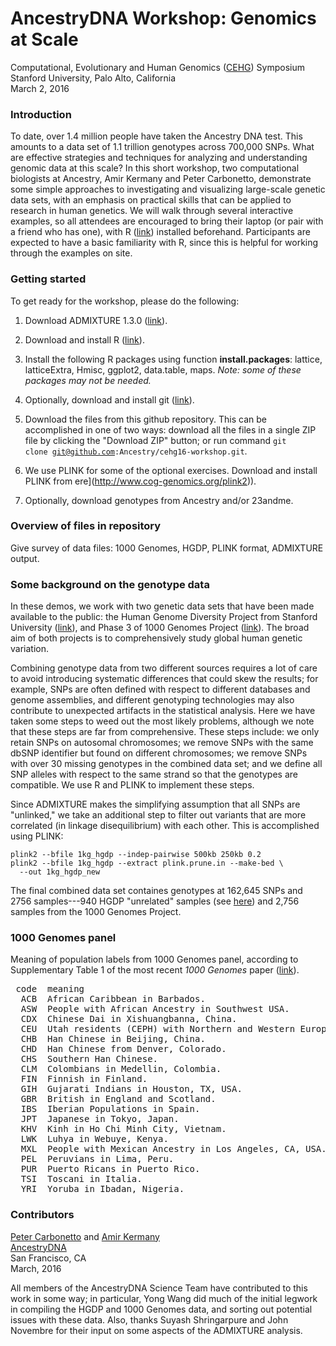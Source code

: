 AncestryDNA Workshop: Genomics at Scale
=======================================
Computational, Evolutionary and Human Genomics
([CEHG](http://web.stanford.edu/dept/cehg/cgi-bin/cehg-symposium/program))
Symposium<br>
Stanford University, Palo Alto, California<br>
March 2, 2016

### Introduction

To date, over 1.4 million people have taken the Ancestry DNA
test. This amounts to a data set of 1.1 trillion genotypes across
700,000 SNPs. What are effective strategies and techniques for
analyzing and understanding genomic data at this scale? In this short
workshop, two computational biologists at Ancestry, Amir Kermany and
Peter Carbonetto, demonstrate some simple approaches to investigating
and visualizing large-scale genetic data sets, with an emphasis on
practical skills that can be applied to research in human genetics. We
will walk through several interactive examples, so all attendees are
encouraged to bring their laptop (or pair with a friend who has one),
with R ([link](http://cran.r-project.org)) installed beforehand.
Participants are expected to have a basic familiarity with R, since
this is helpful for working through the examples on site.

### Getting started

To get ready for the workshop, please do the following:

1. Download ADMIXTURE 1.3.0
([link](http://www.genetics.ucla.edu/software/admixture)).

2. Download and install R ([link](http://cran.r-project.org)).

3. Install the following R packages using function
**install.packages**: lattice, latticeExtra, Hmisc, ggplot2,
data.table, maps. *Note: some of these packages may not be needed.*

4. Optionally, download and install git
([link](http://git-scm.com/download)).

5. Download the files from this github repository. This can be
accomplished in one of two ways: download all the files in a single
ZIP file by clicking the "Download ZIP" button; or run command
<code>git clone git@github.com:Ancestry/cehg16-workshop.git</code>.

6. We use PLINK for some of the optional exercises. Download and
install PLINK from ere](http://www.cog-genomics.org/plink2)).

7. Optionally, download genotypes from Ancestry and/or 23andme.

### Overview of files in repository 

Give survey of data files: 1000 Genomes, HGDP, PLINK format, ADMIXTURE
output.

### Some background on the genotype data

In these demos, we work with two genetic data sets that have been made
available to the public: the Human Genome Diversity Project from
Stanford University ([link](http://www.hagsc.org/hgdp)), and Phase 3
of 1000 Genomes Project ([link](http://www.1000genomes.org/data)). The
broad aim of both projects is to comprehensively study global human
genetic variation. 

Combining genotype data from two different sources requires a lot of
care to avoid introducing systematic differences that could skew the
results; for example, SNPs are often defined with respect to different
databases and genome assemblies, and different genotyping technologies
may also contribute to unexpected artifacts in the statistical
analysis. Here we have taken some steps to weed out the most likely
problems, although we note that these steps are far from
comprehensive. These steps include: we only retain SNPs on autosomal
chromosomes; we remove SNPs with the same dbSNP identifier but found
on different chromosomes; we remove SNPs with over 30 missing
genotypes in the combined data set; and we define all SNP alleles with
respect to the same strand so that the genotypes are compatible. We
use R and PLINK to implement these steps.

Since ADMIXTURE makes the simplifying assumption that all SNPs are
"unlinked," we take an additional step to filter out variants that are
more correlated (in linkage disequilibrium) with each other. This is
accomplished using PLINK:

    plink2 --bfile 1kg_hgdp --indep-pairwise 500kb 250kb 0.2
	plink2 --bfile 1kg_hgdp --extract plink.prune.in --make-bed \
	  --out 1kg_hgdp_new

The final combined data set containes genotypes at 162,645 SNPs and
2756 samples---940 HGDP "unrelated" samples (see
[here](http://rosenberglab.stanford.edu/data/rosenberg2006ahg/SampleInformation.txt))
and 2,756 samples from the 1000 Genomes Project.

### 1000 Genomes panel

Meaning of population labels from 1000 Genomes panel, according to
Supplementary Table 1 of the most recent *1000 Genomes* paper
([link](http://dx.doi.org/10.1038/nature15393)).

<pre> code  meaning
  ACB  African Caribbean in Barbados.
  ASW  People with African Ancestry in Southwest USA.
  CDX  Chinese Dai in Xishuangbanna, China.
  CEU  Utah residents (CEPH) with Northern and Western European ancestry.
  CHB  Han Chinese in Beijing, China.
  CHD  Han Chinese from Denver, Colorado.
  CHS  Southern Han Chinese.
  CLM  Colombians in Medellin, Colombia.
  FIN  Finnish in Finland.
  GIH  Gujarati Indians in Houston, TX, USA.
  GBR  British in England and Scotland.
  IBS  Iberian Populations in Spain.
  JPT  Japanese in Tokyo, Japan.
  KHV  Kinh in Ho Chi Minh City, Vietnam.
  LWK  Luhya in Webuye, Kenya.
  MXL  People with Mexican Ancestry in Los Angeles, CA, USA.
  PEL  Peruvians in Lima, Peru.
  PUR  Puerto Ricans in Puerto Rico.
  TSI  Toscani in Italia.
  YRI  Yoruba in Ibadan, Nigeria.
</pre>

### Contributors

[Peter Carbonetto](www.cs.ubc.ca/spider/pcarbo) and
[Amir Kermany](http://www.linkedin.com/in/akermany)<br>
[AncestryDNA](http://dna.ancestry.com)<br>
San Francisco, CA<br>
March, 2016

All members of the AncestryDNA Science Team have contributed to this
work in some way; in particular, Yong Wang did much of the initial
legwork in compiling the HGDP and 1000 Genomes data, and sorting out
potential issues with these data. Also, thanks Suyash Shringarpure and
John Novembre for their input on some aspects of the ADMIXTURE analysis.
